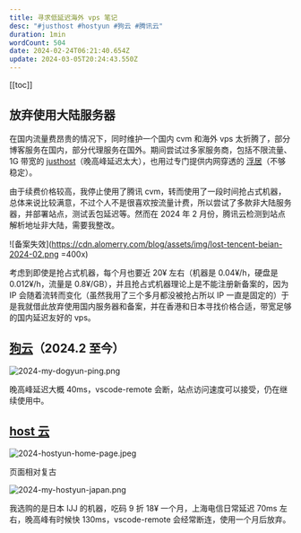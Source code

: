 ```yaml
---
title: 寻求低延迟海外 vps 笔记
desc: "#justhost #hostyun #狗云 #腾讯云"
duration: 1min
wordCount: 504
date: 2024-02-24T06:21:40.654Z
update: 2024-03-05T20:24:43.550Z
---
```


[[toc]]

## 放弃使用大陆服务器

在国内流量费昂贵的情况下，同时维护一个国内 cvm 和海外 vps 太折腾了，部分博客服务在国内，部分代理服务在国外。期间尝试过多家服务商，包括不限流量、1G 带宽的 [justhost](https://justhost.ru/?ref=169441)（晚高峰延迟太大），也用过专门提供内网穿透的 [浮居]()（不够稳定）。

由于续费价格较高，我停止使用了腾讯 cvm，转而使用了一段时间抢占式机器，总体来说比较满意，不过个人不是很喜欢按流量计费，所以尝试了多款非大陆服务器，并部署站点，测试丢包延迟等。然而在 2024 年 2 月份，腾讯云检测到站点解析地址非大陆，需要我整改。

![备案失效](https://cdn.alomerry.com/blog/assets/img/lost-tencent-beian-2024-02.png =400x)

考虑到即使是抢占式机器，每个月也要近 20¥ 左右（机器是 0.04¥/h，硬盘是 0.012¥/h，流量是 0.8¥/GB），并且抢占式机器理论上是不能注册新备案的，因为 IP 会随着流转而变化（虽然我用了三个多月都没被抢占所以 IP 一直是固定的）于是我就借此放弃使用国内服务器和备案，并在香港和日本寻找价格合适，带宽足够的国内延迟友好的 vps。

## [狗云](https://www.dogyun.com/?ref=alomerry)（2024.2 至今）

![2024-my-dogyun-ping.png](https://cdn.alomerry.com/blog/assets/img/2024-dogyun-ping.jpg)

晚高峰延迟大概 40ms，vscode-remote 会断，站点访问速度可以接受，仍在继续使用中。

## [host 云](https://my.hostyun.com/page.aspx?c=referral&u=37881)

![2024-hostyun-home-page.jpeg](https://cdn.alomerry.com/blog/assets/img/2024-hostyun-home-page.jpeg)

页面相对复古

![2024-my-hostyun-japan.png](https://cdn.alomerry.com/blog/assets/img/2024-my-hostyun-japan.png)

我选购的是日本 IJJ 的机器，吃码 9 折 18¥ 一个月，上海电信日常延迟 70ms 左右，晚高峰有时候快 130ms，vscode-remote 会经常断连，使用一个月后放弃。
